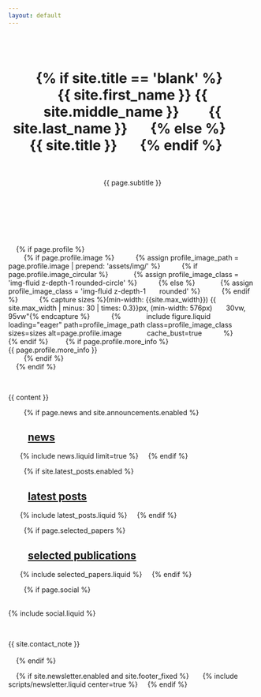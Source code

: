 ```yaml
---
layout: default
---
```

<div class="post">
  <header class="post-header"> 
    <h1 class="post-title">
      {% if site.title == 'blank' %}
        <span class="font-weight-bold">{{ site.first_name }}</span> {{ site.middle_name }}
        {{ site.last_name }}
      {% else %}
        {{ site.title }}
      {% endif %}
    </h1>
    <p class="desc">{{ page.subtitle }}</p>
  </header>

  <article>
    {% if page.profile %}
      <div class="profile float-{% if page.profile.align == 'left' %}left{% else %}right{% endif %}">
        {% if page.profile.image %}
          {% assign profile_image_path = page.profile.image | prepend: 'assets/img/' %}
          {% if page.profile.image_circular %}
            {% assign profile_image_class = 'img-fluid z-depth-1 rounded-circle' %}
          {% else %}
            {% assign profile_image_class = 'img-fluid z-depth-1
      rounded' %}
          {% endif %}
          {% capture sizes %}(min-width: {{site.max_width}}) {{ site.max_width | minus: 30 | times: 0.3}}px, (min-width: 576px)
      30vw, 95vw"{% endcapture %}
          {%
            include figure.liquid loading="eager" path=profile_image_path class=profile_image_class sizes=sizes alt=page.profile.image
            cache_bust=true
          %}
        {% endif %}
        {% if page.profile.more_info %}
          <div class="more-info">{{ page.profile.more_info }}</div>
        {% endif %}
      </div>
    {% endif %}

    <div class="clearfix">{{ content }}</div>

    <!-- News -->
    {% if page.news and site.announcements.enabled %}
      <h2>
        <a href="{{ '/news/' | relative_url }}" style="color: inherit">news</a>
      </h2>
      {% include news.liquid limit=true %}
    {% endif %}

    <!-- Latest posts -->
    {% if site.latest_posts.enabled %}
      <h2>
        <a href="{{ '/blog/' | relative_url }}" style="color: inherit">latest posts</a>
      </h2>
      {% include latest_posts.liquid %}
    {% endif %}

    <!-- Selected papers -->
    {% if page.selected_papers %}
      <h2>
        <a href="{{ '/publications/' | relative_url }}" style="color: inherit">selected publications</a>
      </h2>
      {% include selected_papers.liquid %}
    {% endif %}

    <!-- Social -->
    {% if page.social %}
      <div class="social">
        <div class="contact-icons">{% include social.liquid %}</div>

        <div class="contact-note">{{ site.contact_note }}</div>
      </div>
    {% endif %}

    {% if site.newsletter.enabled and site.footer_fixed %}
      {% include scripts/newsletter.liquid center=true %}
    {% endif %}
  </article>
<script src="https://cdn.jsdelivr.net/npm/bootstrap@5.3.3/dist/js/bootstrap.bundle.min.js" integrity="sha384-YvpcrYf0tY3lHB60NNkmXc5s9fDVZLESaAA55NDzOxhy9GkcIdslK1eN7N6jIeHz" crossorigin="anonymous"></script>

</div>

